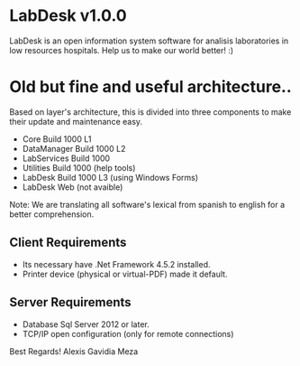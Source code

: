 # LabDesk v1.0.0

LabDesk is an open information system software for analisis laboratories in low resources hospitals.
Help us to make our world better! :)

# Old but fine and useful architecture..
Based on layer's architecture, this is divided into three components to make their update and maintenance easy.

- Core Build 1000 L1
- DataManager Build 1000 L2
- LabServices Build 1000
- Utilities Build 1000 (help tools)
- LabDesk Build 1000 L3 (using Windows Forms) 
- LabDesk Web (not avaible)

Note: We are translating all software's lexical from spanish to english for a better comprehension.

## Client Requirements
- Its necessary have .Net Framework 4.5.2 installed.
- Printer device (physical or virtual-PDF) made it default.

## Server Requirements 
- Database Sql Server 2012 or later.
- TCP/IP open configuration (only for remote connections)

Best Regards!
Alexis Gavidia Meza
